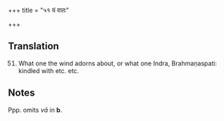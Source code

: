 +++
title = "५१ यं वातः"

+++
## Translation
51. What one the wind adorns about, or what one Indra, Brahmaṇaspati:  
kindled with etc. etc.

## Notes
Ppp. omits *vā* in **b**.
